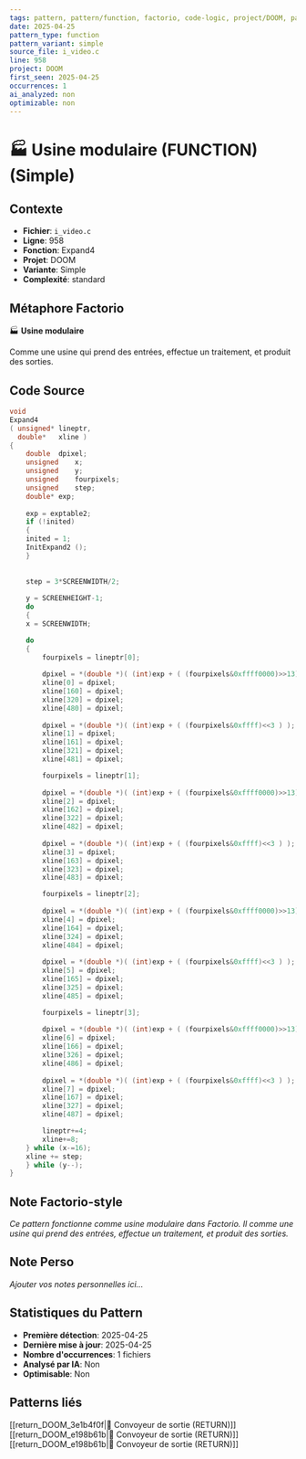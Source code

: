 ```yaml
---
tags: pattern, pattern/function, factorio, code-logic, project/DOOM, pattern/variant/simple
date: 2025-04-25
pattern_type: function
pattern_variant: simple
source_file: i_video.c
line: 958
project: DOOM
first_seen: 2025-04-25
occurrences: 1
ai_analyzed: non
optimizable: non
---
```


# 🏭 Usine modulaire (FUNCTION) (Simple)

## Contexte
- **Fichier**: `i_video.c`
- **Ligne**: 958
- **Fonction**: Expand4
- **Projet**: DOOM
- **Variante**: Simple
- **Complexité**: standard

## Métaphore Factorio
🏭 **Usine modulaire**

Comme une usine qui prend des entrées, effectue un traitement, et produit des sorties.

## Code Source
```c
void
Expand4
( unsigned*	lineptr,
  double*	xline )
{
    double	dpixel;
    unsigned	x;
    unsigned 	y;
    unsigned	fourpixels;
    unsigned	step;
    double*	exp;
	
    exp = exptable2;
    if (!inited)
    {
	inited = 1;
	InitExpand2 ();
    }
		
		
    step = 3*SCREENWIDTH/2;
	
    y = SCREENHEIGHT-1;
    do
    {
	x = SCREENWIDTH;

	do
	{
	    fourpixels = lineptr[0];
			
	    dpixel = *(double *)( (int)exp + ( (fourpixels&0xffff0000)>>13) );
	    xline[0] = dpixel;
	    xline[160] = dpixel;
	    xline[320] = dpixel;
	    xline[480] = dpixel;
			
	    dpixel = *(double *)( (int)exp + ( (fourpixels&0xffff)<<3 ) );
	    xline[1] = dpixel;
	    xline[161] = dpixel;
	    xline[321] = dpixel;
	    xline[481] = dpixel;

	    fourpixels = lineptr[1];
			
	    dpixel = *(double *)( (int)exp + ( (fourpixels&0xffff0000)>>13) );
	    xline[2] = dpixel;
	    xline[162] = dpixel;
	    xline[322] = dpixel;
	    xline[482] = dpixel;
			
	    dpixel = *(double *)( (int)exp + ( (fourpixels&0xffff)<<3 ) );
	    xline[3] = dpixel;
	    xline[163] = dpixel;
	    xline[323] = dpixel;
	    xline[483] = dpixel;

	    fourpixels = lineptr[2];
			
	    dpixel = *(double *)( (int)exp + ( (fourpixels&0xffff0000)>>13) );
	    xline[4] = dpixel;
	    xline[164] = dpixel;
	    xline[324] = dpixel;
	    xline[484] = dpixel;
			
	    dpixel = *(double *)( (int)exp + ( (fourpixels&0xffff)<<3 ) );
	    xline[5] = dpixel;
	    xline[165] = dpixel;
	    xline[325] = dpixel;
	    xline[485] = dpixel;

	    fourpixels = lineptr[3];
			
	    dpixel = *(double *)( (int)exp + ( (fourpixels&0xffff0000)>>13) );
	    xline[6] = dpixel;
	    xline[166] = dpixel;
	    xline[326] = dpixel;
	    xline[486] = dpixel;
			
	    dpixel = *(double *)( (int)exp + ( (fourpixels&0xffff)<<3 ) );
	    xline[7] = dpixel;
	    xline[167] = dpixel;
	    xline[327] = dpixel;
	    xline[487] = dpixel;

	    lineptr+=4;
	    xline+=8;
	} while (x-=16);
	xline += step;
    } while (y--);
}
```

## Note Factorio-style
*Ce pattern fonctionne comme usine modulaire dans Factorio. Il comme une usine qui prend des entrées, effectue un traitement, et produit des sorties.*

## Note Perso
*Ajouter vos notes personnelles ici...*

## Statistiques du Pattern
- **Première détection**: 2025-04-25
- **Dernière mise à jour**: 2025-04-25
- **Nombre d'occurrences**: 1 fichiers
- **Analysé par IA**: Non
- **Optimisable**: Non

## Patterns liés
[[return_DOOM_3e1b4f0f|🚚 Convoyeur de sortie (RETURN)]]
[[return_DOOM_e198b61b|🚚 Convoyeur de sortie (RETURN)]]
[[return_DOOM_e198b61b|🚚 Convoyeur de sortie (RETURN)]]
